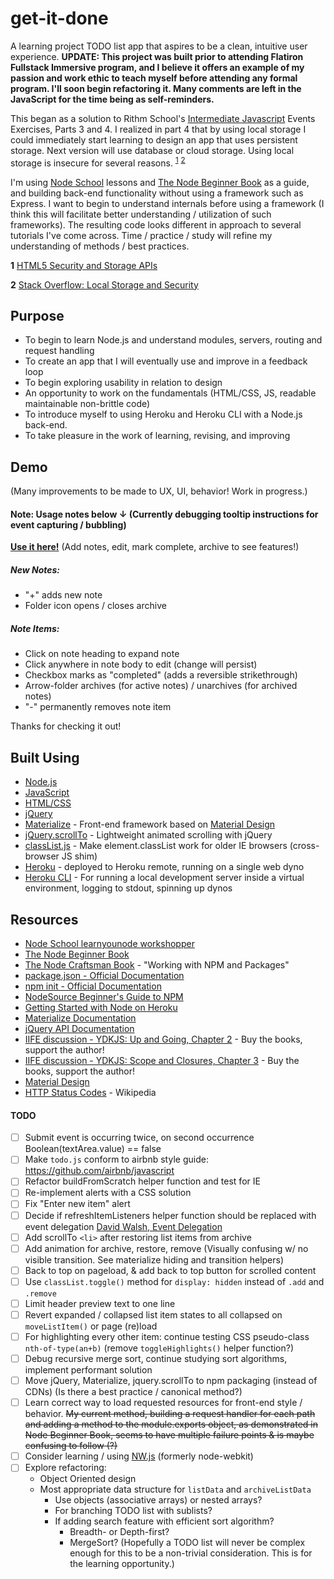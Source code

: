 # get-it-done

A learning project TODO list app that aspires to be a clean, intuitive user experience. __UPDATE: This project was built prior to attending Flatiron Fullstack Immersive program, and I believe it offers an example of my passion and work ethic to teach myself before attending any formal program. I'll soon begin refactoring it. Many comments are left in the JavaScript for the time being as self-reminders.__

This began as a solution to Rithm School's [Intermediate Javascript](https://www.rithmschool.com/courses/intermediate-javascript) Events Exercises, Parts 3 and 4. I realized in part 4 that by using local storage I could immediately start learning to design an app that uses persistent storage. Next version will use database or cloud storage. Using local storage is insecure for several reasons. <sup>[1](#f1)</sup> <sup>[2](#f2)</sup>

I'm using [Node School](https://nodeschool.io/) lessons and [The Node Beginner Book](https://www.nodebeginner.org/) as a guide, and building back-end functionality without using a framework such as Express. I want to begin to understand internals before using a framework (I think this will facilitate better understanding / utilization of such frameworks). The resulting code looks different in approach to several tutorials I've come across. Time / practice / study will refine my understanding of methods / best practices.

<b id="f1">1</b> [HTML5 Security and Storage APIs](https://www.owasp.org/index.php/HTML5_Security_Cheat_Sheet#Storage_APIs)

<b id="f2">2</b> [Stack Overflow: Local Storage and Security](https://stackoverflow.com/questions/17280390/can-local-storage-ever-be-considered-secure)

## Purpose

* To begin to learn Node.js and understand modules, servers, routing and request handling
* To create an app that I will eventually use and improve in a feedback loop
* To begin exploring usability in relation to design
* An opportunity to work on the fundamentals (HTML/CSS, JS, readable maintainable non-brittle code)
* To introduce myself to using Heroku and Heroku CLI with a Node.js back-end.
* To take pleasure in the work of learning, revising, and improving


## Demo

(Many improvements to be made to UX, UI, behavior! Work in progress.)


#### Note: Usage notes below &darr; (Currently debugging tooltip instructions for event capturing / bubbling)
[**__Use it here!__**](https://todo-get-it-done.herokuapp.com/)
(Add notes, edit, mark complete, archive to see features!)

##### New Notes:
* "+" adds new note
* Folder icon opens / closes archive

##### Note Items:
* Click on note heading to expand note
* Click anywhere in note body to edit (change will persist)
* Checkbox marks as "completed" (adds a reversible strikethrough)
* Arrow-folder archives (for active notes) / unarchives (for archived notes)
* "-" permanently removes note item

Thanks for checking it out!

## Built Using

* [Node.js](https://nodejs.org/)
* [JavaScript](https://developer.mozilla.org/en-US/docs/Web/JavaScript)
* [HTML/CSS](http://learn.shayhowe.com/html-css/)
* [jQuery](https://jquery.com/)
* [Materialize](http://materializecss.com/) - Front-end framework based on [Material Design](https://material.io/)
* [jQuery.scrollTo](https://github.com/flesler/jquery.scrollTo) - Lightweight animated scrolling with jQuery
* [classList.js](https://github.com/eligrey/classList.js) - Make element.classList work for older IE browsers (cross-browser JS shim)
* [Heroku](https://devcenter.heroku.com/) - deployed to Heroku remote, running on a single web dyno
* [Heroku CLI](https://devcenter.heroku.com/articles/heroku-cli) - For running a local development server inside a virtual environment, logging to stdout, spinning up dynos

## Resources

* [Node School learnyounode workshopper](https://github.com/workshopper/learnyounode)
* [The Node Beginner Book](https://www.nodebeginner.org/)
* [The Node Craftsman Book](https://leanpub.com/nodecraftsman) - "Working with NPM and Packages"
* [package.json - Official Documentation](https://docs.npmjs.com/getting-started/using-a-package.json)
* [npm init - Official Documentation](https://docs.npmjs.com/cli/init)
* [NodeSource Beginner's Guide to NPM](http://nodesource.com/blog/an-absolute-beginners-guide-to-using-npm/)
* [Getting Started with Node on Heroku](https://devcenter.heroku.com/articles/getting-started-with-nodejs#introduction)
* [Materialize Documentation](http://materializecss.com/getting-started.html)
* [jQuery API Documentation](https://api.jquery.com/)
* [IIFE discussion - YDKJS: Up and Going, Chapter 2](https://github.com/getify/You-Dont-Know-JS/blob/master/up%20%26%20going/ch2.md) - Buy the books, support the author!
* [IIFE discussion - YDKJS: Scope and Closures, Chapter 3](https://github.com/getify/You-Dont-Know-JS/blob/master/scope%20%26%20closures/ch3.md) - Buy the books, support the author!
* [Material Design](https://material.io/)
* [HTTP Status Codes](https://en.wikipedia.org/wiki/List_of_HTTP_status_codes) - Wikipedia


#### TODO

  - [ ] Submit event is occurring twice, on second occurrence Boolean(textArea.value) == false
  - [ ] Make `todo.js` conform to airbnb style guide: https://github.com/airbnb/javascript
  - [ ] Refactor buildFromScratch helper function and test for IE
  - [ ] Re-implement alerts with a CSS solution
  - [ ] Fix "Enter new item" alert
  - [ ] Decide if refreshItemListeners helper function should be replaced with event delegation [David Walsh, Event Delegation](https://davidwalsh.name/event-delegate)
  - [ ] Add scrollTo `<li>` after restoring list items from archive
  - [ ] Add animation for archive, restore, remove (Visually confusing w/ no visible transition. See materialize hiding and transition helpers)
  - [ ] Back to top on pageload, & add back to top button for scrolled content
  - [ ] Use `classList.toggle()` method for `display: hidden` instead of `.add` and `.remove`
  - [ ] Limit header preview text to one line
  - [ ] Revert expanded / collapsed list item states to all collapsed on `moveListItem()` or page (re)load
  - [ ] For highlighting every other item: continue testing CSS pseudo-class `nth-of-type(an+b)` (remove `toggleHighlights()` helper function?)
  - [ ] Debug recursive merge sort, continue studying sort algorithms, implement performant solution
  - [ ] Move jQuery, Materialize, jquery.scrollTo to npm packaging (instead of CDNs) (Is there a best practice / canonical method?)
  - [ ] Learn correct way to load requested resources for front-end style / behavior. ~~My current method, building a request handler for each path and adding a method to the module.exports object, as demonstrated in Node Beginner Book, seems to have multiple failure points & is maybe confusing to follow (?)~~
  - [ ] Consider learning / using [NW.js](https://github.com/nwjs/nw.js) (formerly node-webkit)
  - [ ] Explore refactoring:
    * Object Oriented design
    * Most appropriate data structure for `listData` and `archiveListData`
        * Use objects (associative arrays) or nested arrays?
        * For branching TODO list with sublists? 
        * If adding search feature with efficient sort algorithm?
            * Breadth- or Depth-first?
            * MergeSort?
            (Hopefully a TODO list will never be complex enough for this to be a non-trivial consideration. This is for the learning opportunity.)